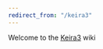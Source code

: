 ```yaml
---
redirect_from: "/keira3"
---
```


Welcome to the [Keira3](https://github.com/azerothcore/Keira3) wiki

